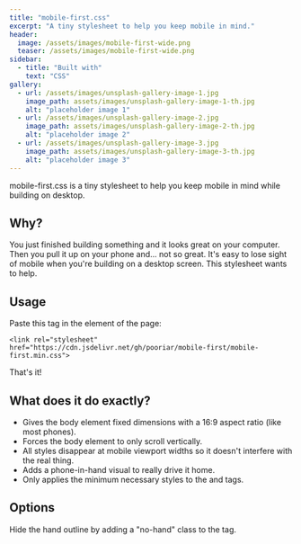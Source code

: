 ```yaml
---
title: "mobile-first.css"
excerpt: "A tiny stylesheet to help you keep mobile in mind."
header:
  image: /assets/images/mobile-first-wide.png
  teaser: /assets/images/mobile-first-wide.png
sidebar:
  - title: "Built with"
    text: "CSS"
gallery:
  - url: /assets/images/unsplash-gallery-image-1.jpg
    image_path: assets/images/unsplash-gallery-image-1-th.jpg
    alt: "placeholder image 1"
  - url: /assets/images/unsplash-gallery-image-2.jpg
    image_path: assets/images/unsplash-gallery-image-2-th.jpg
    alt: "placeholder image 2"
  - url: /assets/images/unsplash-gallery-image-3.jpg
    image_path: assets/images/unsplash-gallery-image-3-th.jpg
    alt: "placeholder image 3"
---
```


mobile-first.css is a tiny stylesheet to help you keep mobile in mind while building on desktop.

## Why?
You just finished building something and it looks great on your computer. Then you pull it up on your phone and... not so great. It's easy to lose sight of mobile when you're building on a desktop screen. This stylesheet wants to help.

## Usage
Paste this tag in the <head> element of the page:

```
<link rel="stylesheet" href="https://cdn.jsdelivr.net/gh/pooriar/mobile-first/mobile-first.min.css">
```

That's it!

## What does it do exactly?
- Gives the body element fixed dimensions with a 16:9 aspect ratio (like most phones).
- Forces the body element to only scroll vertically.
- All styles disappear at mobile viewport widths so it doesn't interfere with the real thing.
- Adds a phone-in-hand visual to really drive it home.
- Only applies the minimum necessary styles to the <HTML> and <body> tags.

## Options
Hide the hand outline by adding a "no-hand" class to the <HTML> tag.
